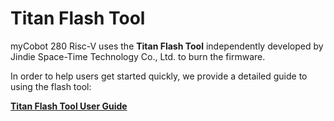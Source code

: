 # Titan Flash Tool

myCobot 280 Risc-V uses the **Titan Flash Tool** independently developed by Jindie Space-Time Technology Co., Ltd. to burn the firmware.

In order to help users get started quickly, we provide a detailed guide to using the flash tool:

**[Titan Flash Tool User Guide](https://developer.spacemit.com/documentation?token=O6wlwlXcoiBZUikVNh2cczhin5d)**